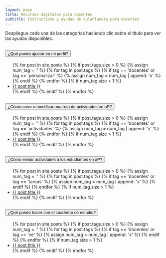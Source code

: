 ```yaml
---
layout: page
title: Recursos digitales para docentes
subtitle: Instructivos y ayudas de aulaPlaneta para docentes
---
```


Despliegue cada una de las categorías haciendo clic sobre el título para ver las ayudas disponibles.

<div class="accordion" id="categorias">
    <div class="card">
        <div class="card-header" id="tituloUno">
            <h2 class="mb-0">
                <button class="btn btn-link collapsed" type="button" data-toggle="collapse" data-target="#personalizar" aria-expanded="false" aria-controls="personalizar">
                    <i class="fa fa-caret-right"></i>
                    ¿Qué puedo ajustar en mi perfil?
                </button>
            </h2>
        </div>
        <div id="personalizar" class="collapse" aria-labelledby="tituloUno" data-parent="#categorias">
            <div class="card-body">
                <ul class="fa-ul">
                {% for post in site.posts %}
                    {% if post.tags.size > 0 %}
                        {% assign num_tag = '' %}
                        {% for tag in post.tags %}
                        {% if tag == 'docentes' or tag == 'personalizar' %}
                            {% assign num_tag = num_tag | append: 'x' %}
                        {% endif %}
                        {% endfor %}
                        {% if num_tag.size > 1 %}
                    <li>
                        <i class="fa-li fa fa-arrow-right"></i>
                        <a href="{{ post.url }}" class="post-title">{{ post.title }}</a>
                    </li>
                        {% endif %}
                    {% endif %}
                {% endfor %}
                </ul>
            </div>
        </div>
    </div>
    <div class="card">
        <div class="card-header" id="tituloDos">
            <h2 class="mb-0">
                <button class="btn btn-link collapsed" type="button" data-toggle="collapse" data-target="#actividades" aria-expanded="false" aria-controls="actividades">
                    <i class="fa fa-caret-right"></i>
                    ¿Cómo crear o modificar una ruta de actividades en aP?
                </button>
            </h2>
        </div>
        <div id="actividades" class="collapse" aria-labelledby="tituloDos" data-parent="#categorias">
            <div class="card-body">
                <ul class="fa-ul">
                {% for post in site.posts %}
                    {% if post.tags.size > 0 %}
                        {% assign num_tag = '' %}
                        {% for tag in post.tags %}
                        {% if tag == 'docentes' or tag == 'actividades' %}
                            {% assign num_tag = num_tag | append: 'x' %}
                        {% endif %}
                        {% endfor %}
                        {% if num_tag.size > 1 %}
                    <li>
                        <i class="fa-li fa fa-arrow-right"></i>
                        <a href="{{ post.url }}" class="post-title">{{ post.title }}</a>
                    </li>
                        {% endif %}
                    {% endif %}
                {% endfor %}
                </ul>
            </div>
        </div>
    </div>
    <div class="card">
        <div class="card-header" id="tituloTres">
            <h2 class="mb-0">
                <button class="btn btn-link collapsed" type="button" data-toggle="collapse" data-target="#tareas" aria-expanded="false" aria-controls="tareas">
                    <i class="fa fa-caret-right"></i>
                    ¿Cómo enviar actividades a los estudiantes en aP?
                </button>
            </h2>
        </div>
        <div id="tareas" class="collapse" aria-labelledby="tituloTres" data-parent="#categorias">
            <div class="card-body">
                <ul class="fa-ul">
                {% for post in site.posts %}
                    {% if post.tags.size > 0 %}
                        {% assign num_tag = '' %}
                        {% for tag in post.tags %}
                        {% if tag == 'docentes' or tag == 'tareas' %}
                            {% assign num_tag = num_tag | append: 'x' %}
                        {% endif %}
                        {% endfor %}
                        {% if num_tag.size > 1 %}
                    <li>
                        <i class="fa-li fa fa-arrow-right"></i>
                        <a href="{{ post.url }}" class="post-title">{{ post.title }}</a>
                    </li>
                        {% endif %}
                    {% endif %}
                {% endfor %}
                </ul>
            </div>
        </div>
    </div>
    <div class="card">
        <div class="card-header" id="tituloCuatro">
            <h2 class="mb-0">
                <button class="btn btn-link collapsed" type="button" data-toggle="collapse" data-target="#ce" aria-expanded="false" aria-controls="ce">
                    <i class="fa fa-caret-right"></i>
                    ¿Qué puedo hacer con el cuaderno de estudio?
                </button>
            </h2>
        </div>
        <div id="ce" class="collapse" aria-labelledby="tituloCuatro" data-parent="#categorias">
            <div class="card-body">
                <ul class="fa-ul">
                {% for post in site.posts %}
                    {% if post.tags.size > 0 %}
                        {% assign num_tag = '' %}
                        {% for tag in post.tags %}
                        {% if tag == 'docentes' or tag == 'ce' %}
                            {% assign num_tag = num_tag | append: 'x' %}
                        {% endif %}
                        {% endfor %}
                        {% if num_tag.size > 1 %}
                    <li>
                        <i class="fa-li fa fa-arrow-right"></i>
                        <a href="{{ post.url }}" class="post-title">{{ post.title }}</a>
                    </li>
                        {% endif %}
                    {% endif %}
                {% endfor %}
                </ul>
            </div>
        </div>
    </div>
</div>
